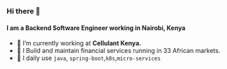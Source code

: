 ### Hi there 👋

#### I am a Backend Software Engineer working in Nairobi, Kenya

- 🔭 I’m currently working at **Cellulant Kenya.**
- 🔨 I Build and maintain financial services running in 33 African markets. 
- 🌱 I daily use `java`, `spring-boot`,`k8s`,`micro-services`  
